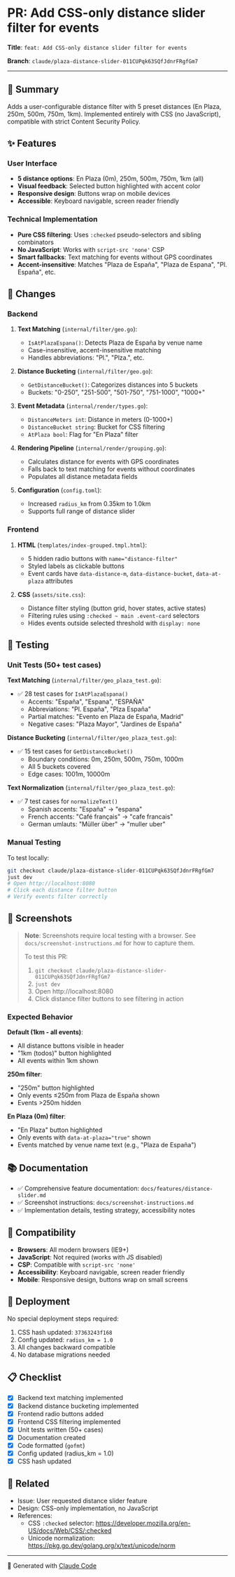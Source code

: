 # PR: Add CSS-only distance slider filter for events

**Title**: `feat: Add CSS-only distance slider filter for events`

**Branch**: `claude/plaza-distance-slider-011CUPqk63SQfJdnrFRgfGm7`

---

## 🎯 Summary

Adds a user-configurable distance filter with 5 preset distances (En Plaza, 250m, 500m, 750m, 1km). Implemented entirely with CSS (no JavaScript), compatible with strict Content Security Policy.

## ✨ Features

### User Interface
- **5 distance options**: En Plaza (0m), 250m, 500m, 750m, 1km (all)
- **Visual feedback**: Selected button highlighted with accent color
- **Responsive design**: Buttons wrap on mobile devices
- **Accessible**: Keyboard navigable, screen reader friendly

### Technical Implementation
- **Pure CSS filtering**: Uses `:checked` pseudo-selectors and sibling combinators
- **No JavaScript**: Works with `script-src 'none'` CSP
- **Smart fallbacks**: Text matching for events without GPS coordinates
- **Accent-insensitive**: Matches "Plaza de España", "Plaza de Espana", "Pl. España", etc.

## 🔧 Changes

### Backend
1. **Text Matching** (`internal/filter/geo.go`):
   - `IsAtPlazaEspana()`: Detects Plaza de España by venue name
   - Case-insensitive, accent-insensitive matching
   - Handles abbreviations: "Pl.", "Plza.", etc.

2. **Distance Bucketing** (`internal/filter/geo.go`):
   - `GetDistanceBucket()`: Categorizes distances into 5 buckets
   - Buckets: "0-250", "251-500", "501-750", "751-1000", "1000+"

3. **Event Metadata** (`internal/render/types.go`):
   - `DistanceMeters int`: Distance in meters (0-1000+)
   - `DistanceBucket string`: Bucket for CSS filtering
   - `AtPlaza bool`: Flag for "En Plaza" filter

4. **Rendering Pipeline** (`internal/render/grouping.go`):
   - Calculates distance for events with GPS coordinates
   - Falls back to text matching for events without coordinates
   - Populates all distance metadata fields

5. **Configuration** (`config.toml`):
   - Increased `radius_km` from 0.35km to 1.0km
   - Supports full range of distance slider

### Frontend
1. **HTML** (`templates/index-grouped.tmpl.html`):
   - 5 hidden radio buttons with `name="distance-filter"`
   - Styled labels as clickable buttons
   - Event cards have `data-distance-m`, `data-distance-bucket`, `data-at-plaza` attributes

2. **CSS** (`assets/site.css`):
   - Distance filter styling (button grid, hover states, active states)
   - Filtering rules using `:checked ~ main .event-card` selectors
   - Hides events outside selected threshold with `display: none`

## 🧪 Testing

### Unit Tests (50+ test cases)

**Text Matching** (`internal/filter/geo_plaza_test.go`):
- ✅ 28 test cases for `IsAtPlazaEspana()`
  - Accents: "España", "Espana", "ESPAÑA"
  - Abbreviations: "Pl. España", "Plza España"
  - Partial matches: "Evento en Plaza de España, Madrid"
  - Negative cases: "Plaza Mayor", "Jardines de España"

**Distance Bucketing** (`internal/filter/geo_plaza_test.go`):
- ✅ 15 test cases for `GetDistanceBucket()`
  - Boundary conditions: 0m, 250m, 500m, 750m, 1000m
  - All 5 buckets covered
  - Edge cases: 1001m, 10000m

**Text Normalization** (`internal/filter/geo_plaza_test.go`):
- ✅ 7 test cases for `normalizeText()`
  - Spanish accents: "España" → "espana"
  - French accents: "Café français" → "cafe francais"
  - German umlauts: "Müller über" → "muller uber"

### Manual Testing

To test locally:
```bash
git checkout claude/plaza-distance-slider-011CUPqk63SQfJdnrFRgfGm7
just dev
# Open http://localhost:8080
# Click each distance filter button
# Verify events filter correctly
```

## 📸 Screenshots

> **Note**: Screenshots require local testing with a browser. See `docs/screenshot-instructions.md` for how to capture them.
>
> To test this PR:
> 1. `git checkout claude/plaza-distance-slider-011CUPqk63SQfJdnrFRgfGm7`
> 2. `just dev`
> 3. Open http://localhost:8080
> 4. Click distance filter buttons to see filtering in action

### Expected Behavior

**Default (1km - all events)**:
- All distance buttons visible in header
- "1km (todos)" button highlighted
- All events within 1km shown

**250m filter**:
- "250m" button highlighted
- Only events ≤250m from Plaza de España shown
- Events >250m hidden

**En Plaza (0m) filter**:
- "En Plaza" button highlighted
- Only events with `data-at-plaza="true"` shown
- Events matched by venue name text (e.g., "Plaza de España")

## 📚 Documentation

- ✅ Comprehensive feature documentation: `docs/features/distance-slider.md`
- ✅ Screenshot instructions: `docs/screenshot-instructions.md`
- ✅ Implementation details, testing strategy, accessibility notes

## 🔄 Compatibility

- **Browsers**: All modern browsers (IE9+)
- **JavaScript**: Not required (works with JS disabled)
- **CSP**: Compatible with `script-src 'none'`
- **Accessibility**: Keyboard navigable, screen reader friendly
- **Mobile**: Responsive design, buttons wrap on small screens

## 🚀 Deployment

No special deployment steps required:
1. CSS hash updated: `37363243f168`
2. Config updated: `radius_km = 1.0`
3. All changes backward compatible
4. No database migrations needed

## 📋 Checklist

- [x] Backend text matching implemented
- [x] Backend distance bucketing implemented
- [x] Frontend radio buttons added
- [x] Frontend CSS filtering implemented
- [x] Unit tests written (50+ cases)
- [x] Documentation created
- [x] Code formatted (`gofmt`)
- [x] Config updated (radius_km = 1.0)
- [x] CSS hash updated

## 🔗 Related

- Issue: User requested distance slider feature
- Design: CSS-only implementation, no JavaScript
- References:
  - CSS `:checked` selector: https://developer.mozilla.org/en-US/docs/Web/CSS/:checked
  - Unicode normalization: https://pkg.go.dev/golang.org/x/text/unicode/norm

---

🤖 Generated with [Claude Code](https://claude.com/claude-code)
